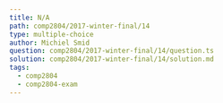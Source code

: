 ```yaml
---
title: N/A
path: comp2804/2017-winter-final/14
type: multiple-choice
author: Michiel Smid
question: comp2804/2017-winter-final/14/question.ts
solution: comp2804/2017-winter-final/14/solution.md
tags:
  - comp2804
  - comp2804-exam
---
```

